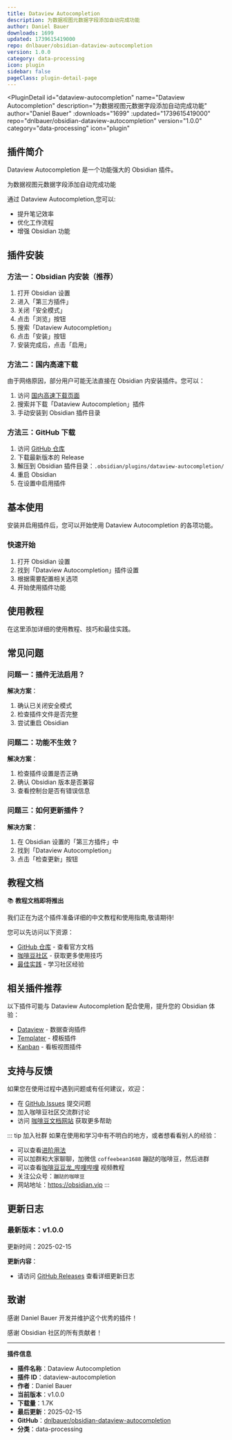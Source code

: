 ```yaml
---
title: Dataview Autocompletion
description: 为数据视图元数据字段添加自动完成功能
author: Daniel Bauer
downloads: 1699
updated: 1739615419000
repo: dnlbauer/obsidian-dataview-autocompletion
version: 1.0.0
category: data-processing
icon: plugin
sidebar: false
pageClass: plugin-detail-page
---
```


<PluginDetail
  id="dataview-autocompletion"
  name="Dataview Autocompletion"
  description="为数据视图元数据字段添加自动完成功能"
  author="Daniel Bauer"
  :downloads="1699"
  :updated="1739615419000"
  repo="dnlbauer/obsidian-dataview-autocompletion"
  version="1.0.0"
  category="data-processing"
  icon="plugin"
>

<!-- AUTO_GENERATED_START -->
## 插件简介

Dataview Autocompletion 是一个功能强大的 Obsidian 插件。

为数据视图元数据字段添加自动完成功能

通过 Dataview Autocompletion,您可以:

- 提升笔记效率
- 优化工作流程
- 增强 Obsidian 功能

<!-- AUTO_GENERATED_END -->

<!-- AUTO_GENERATED_START -->
## 插件安装

### 方法一：Obsidian 内安装（推荐）

1. 打开 Obsidian 设置
2. 进入「第三方插件」
3. 关闭「安全模式」
4. 点击「浏览」按钮
5. 搜索「Dataview Autocompletion」
6. 点击「安装」按钮
7. 安装完成后，点击「启用」

### 方法二：国内高速下载

由于网络原因，部分用户可能无法直接在 Obsidian 内安装插件。您可以：

1. 访问 [国内高速下载页面](/zh/documentation/obsidian-plugins-download.html)
2. 搜索并下载「Dataview Autocompletion」插件
3. 手动安装到 Obsidian 插件目录

### 方法三：GitHub 下载

1. 访问 [GitHub 仓库](https://github.com/dnlbauer/obsidian-dataview-autocompletion)
2. 下载最新版本的 Release
3. 解压到 Obsidian 插件目录：`.obsidian/plugins/dataview-autocompletion/`
4. 重启 Obsidian
5. 在设置中启用插件

## 基本使用

安装并启用插件后，您可以开始使用 Dataview Autocompletion 的各项功能。

### 快速开始

1. 打开 Obsidian 设置
2. 找到「Dataview Autocompletion」插件设置
3. 根据需要配置相关选项
4. 开始使用插件功能

<!-- AUTO_GENERATED_END -->

<!-- CUSTOM_CONTENT_START:tutorial -->
## 使用教程

在这里添加详细的使用教程、技巧和最佳实践。

<!-- CUSTOM_CONTENT_END:tutorial -->

<!-- SHARED_CONTENT_START -->
## 常见问题

### 问题一：插件无法启用？

**解决方案**：
1. 确认已关闭安全模式
2. 检查插件文件是否完整
3. 尝试重启 Obsidian

### 问题二：功能不生效？

**解决方案**：
1. 检查插件设置是否正确
2. 确认 Obsidian 版本是否兼容
3. 查看控制台是否有错误信息

### 问题三：如何更新插件？

**解决方案**：
1. 在 Obsidian 设置的「第三方插件」中
2. 找到「Dataview Autocompletion」
3. 点击「检查更新」按钮

## 教程文档

📚 **教程文档即将推出**

我们正在为这个插件准备详细的中文教程和使用指南,敬请期待!

您可以先访问以下资源：
- [GitHub 仓库](https://github.com/dnlbauer/obsidian-dataview-autocompletion) - 查看官方文档
- [咖啡豆社区](/zh/bases/) - 获取更多使用技巧
- [最佳实践](/zh/best-practices/) - 学习社区经验

## 相关插件推荐

以下插件可能与 Dataview Autocompletion 配合使用，提升您的 Obsidian 体验：

- [Dataview](/zh/plugins/dataview.html) - 数据查询插件
- [Templater](/zh/plugins/templater-obsidian.html) - 模板插件
- [Kanban](/zh/plugins/obsidian-kanban.html) - 看板视图插件

## 支持与反馈

如果您在使用过程中遇到问题或有任何建议，欢迎：

- 在 [GitHub Issues](https://github.com/dnlbauer/obsidian-dataview-autocompletion/issues) 提交问题
- 加入咖啡豆社区交流群讨论
- 访问 [咖啡豆文档网站](https://obsidian.vip) 获取更多帮助

::: tip 加入社群
如果在使用和学习中有不明白的地方，或者想看看别人的经验：
- 可以查看[进阶用法](/zh/advanced)
- 可以加群和大家聊聊，加微信 `coffeebean1688` 蹦跶的咖啡豆，然后进群
- 可以查看[咖啡豆豆龙_哔哩哔哩](https://space.bilibili.com/618777356) 视频教程
- 关注公众号：`蹦跶的咖啡豆`
- 网站地址：https://obsidian.vip
:::
<!-- SHARED_CONTENT_END -->

<!-- AUTO_GENERATED_START -->
## 更新日志

### 最新版本：v1.0.0

更新时间：2025-02-15

**更新内容**：
- 请访问 [GitHub Releases](https://github.com/dnlbauer/obsidian-dataview-autocompletion/releases) 查看详细更新日志

## 致谢

感谢 Daniel Bauer 开发并维护这个优秀的插件！

感谢 Obsidian 社区的所有贡献者！

---

**插件信息**
- **插件名称**：Dataview Autocompletion
- **插件 ID**：dataview-autocompletion
- **作者**：Daniel Bauer
- **当前版本**：v1.0.0
- **下载量**：1.7K
- **最后更新**：2025-02-15
- **GitHub**：[dnlbauer/obsidian-dataview-autocompletion](https://github.com/dnlbauer/obsidian-dataview-autocompletion)
- **分类**：data-processing
<!-- AUTO_GENERATED_END -->

</PluginDetail>

